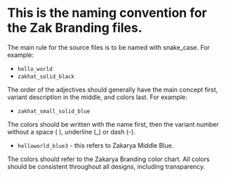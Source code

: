 # This is the naming convention for the Zak Branding files.
The main rule for the source files is to be named with snake_case. For example:

- `hello_world`
- `zakhat_solid_black`

The order of the adjectives should generally have the main concept first, variant description in the middle, and colors last. For example:

- `zakhat_small_solid_blue`

The colors should be written with the name first, then the variant number without a space ( ), underline (_) or dash (-).

- `helloworld_blue3` - this refers to Zakarya Middle Blue.

The colors should refer to the Zakarya Branding color chart. All colors should be consistent throughout all designs, including transparency.

